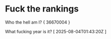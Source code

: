 # Fuck the rankings

Who the hell am I?
{ 36670004 }

What fucking year is it?
[ 2025-08-04T01:43:20Z ]
